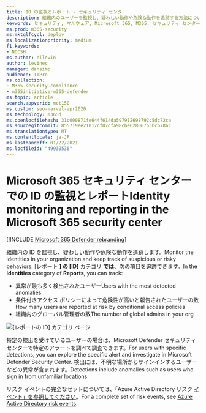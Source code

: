 ```yaml
---
title: ID の監視とレポート - セキュリティ センター
description: 組織内のユーザーを監視し、疑わしい動作や危険な動作を追跡する方法について説明します。
keywords: セキュリティ, マルウェア, Microsoft 365, M365, セキュリティ センター, 監視, レポート, ID, ユーザー
ms.prod: m365-security
ms.mktglfcycl: deploy
ms.localizationpriority: medium
f1.keywords:
- NOCSH
ms.author: ellevin
author: levinec
manager: dansimp
audience: ITPro
ms.collection:
- M365-security-compliance
- m365initiative-m365-defender
ms.topic: article
search.appverid: met150
ms.custom: seo-marvel-apr2020
ms.technology: m365d
ms.openlocfilehash: 31c000871fe644f614da597912698792c5dc72ca
ms.sourcegitcommit: 855719ee21017cf87dfa98cbe62806763bcb78ac
ms.translationtype: MT
ms.contentlocale: ja-JP
ms.lasthandoff: 01/22/2021
ms.locfileid: "49930536"
---
```

# <a name="identity-monitoring-and-reporting-in-the-microsoft-365-security-center"></a><span data-ttu-id="32b23-104">Microsoft 365 セキュリティ センターでの ID の監視とレポート</span><span class="sxs-lookup"><span data-stu-id="32b23-104">Identity monitoring and reporting in the Microsoft 365 security center</span></span>

[!INCLUDE [Microsoft 365 Defender rebranding](../includes/microsoft-defender.md)]


<span data-ttu-id="32b23-105">組織内の ID を監視し、疑わしい動作や危険な動作を追跡します。</span><span class="sxs-lookup"><span data-stu-id="32b23-105">Monitor the identities in your organization and keep track of suspicious or risky behaviors.</span></span> <span data-ttu-id="32b23-106">[レポート **] の [ID]** カテゴリ **では**、次の項目を追跡できます。</span><span class="sxs-lookup"><span data-stu-id="32b23-106">In the **Identities** category of **Reports**, you can track:</span></span>

* <span data-ttu-id="32b23-107">異常が最も多く検出されたユーザー</span><span class="sxs-lookup"><span data-stu-id="32b23-107">Users with the most detected anomalies</span></span>
* <span data-ttu-id="32b23-108">条件付きアクセス ポリシーによって危険性が高いと報告されたユーザーの数</span><span class="sxs-lookup"><span data-stu-id="32b23-108">How many users are reported at risk by conditional access policies</span></span>
* <span data-ttu-id="32b23-109">組織内のグローバル管理者の数</span><span class="sxs-lookup"><span data-stu-id="32b23-109">The number of global admins in your org</span></span>

![[レポートの ID] カテゴリ ページ](../../media/identities.png)

<span data-ttu-id="32b23-111">特定の検出を受けているユーザーの場合は、Microsoft Defender セキュリティ センターで特定のアラートを調べて調査できます。</span><span class="sxs-lookup"><span data-stu-id="32b23-111">For users with specific detections, you can explore the specific alert and investigate in Microsoft Defender Security Center.</span></span> <span data-ttu-id="32b23-112">検出には、不明な場所からサインインするユーザーなどの異常が含まれます。</span><span class="sxs-lookup"><span data-stu-id="32b23-112">Detections include anomalies such as users who sign in from unfamiliar locations.</span></span>

<span data-ttu-id="32b23-113">リスク イベントの完全なセットについては、「Azure Active Directory リスク [イベント」を参照してください](https://docs.microsoft.com/azure/active-directory/reports-monitoring/concept-risk-events)。</span><span class="sxs-lookup"><span data-stu-id="32b23-113">For a complete set of risk events, see [Azure Active Directory risk events](https://docs.microsoft.com/azure/active-directory/reports-monitoring/concept-risk-events).</span></span>
